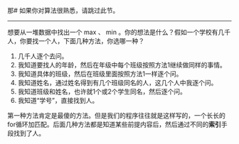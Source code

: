 那# 如果你对算法很熟悉，请跳过此节。

---

想要从一堆数据中找出一个 max 、 min 。你的想法是什么？假如一个学校有几千人，你要找一个人，下面几种方法，你选哪一种？
1. 几千人逐个去问。
2. 我知道要找人的年龄，然后在年级中每个班级按照方法1继续做同样的事情。
3. 我知道具体的班级，然后在班级里面按照方法1一样逐个问。
4. 我知道姓名，通过姓名得到有几个班级同名的人，这几个人中我逐个问。
5. 我知道班级和姓名，也许就1个或2个学生同名，然后逐个问。
6. 我知道“学号”，直接找到人。  
  
第一种方法肯定是最傻的方法。但是我们的程序往往就是这样写的，一个长长的for循环加匹配。后面几种方法都是知道某些前提内容后，然后通过不同的**索引**手段找到了人。


